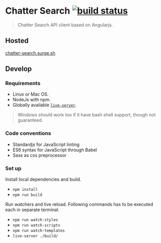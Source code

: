 # Chatter Search [![build status](https://gitlab.com/chattersearch/chatter-search-ng/badges/master/build.svg)](https://gitlab.com/chattersearch/chatter-search-ng/commits/master)

> Chatter Search API client based on Angularjs.

## Hosted

[chatter-search.surge.sh](http://chatter-search.surge.sh)

## Develop

### Requirements

- Linux or Mac OS.
- NodeJs with npm.
- Globally available [`live-server`][live-server].

> Windows should work too if it have bash shell support, though not guaranteed.

### Code conventions

- Standardjs for JavaScript linting
- ES6 syntax for JavaScript through Babel
- Sass as css preprocessor

### Set up

Install local dependencies and build.

- `npm install`
- `npm run build`


Run watchers and live reload.
Following commands has to be executed each in separate terminal.

- `npm run watch-styles`
- `npm run watch-scripts`
- `npm run watch-templates`
- `live-server ./build/`

[bower]: https://www.npmjs.com/package/bower
[standard]: https://www.npmjs.com/package/standard
[live-server]: https://www.npmjs.com/package/live-server
